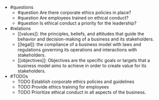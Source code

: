 - #questions
	- #question Are there corporate ethics policies in place?
	- #question Are employees trained on ethical conduct?
	- #question Is ethical conduct a priority for the leadership?
- #relations
	- [[values]]: the principles, beliefs, and attitudes that guide the behavior and decision-making of a business and its stakeholders.
	- [[legal]]: the compliance of a business model with laws and regulations governing its operations and interactions with stakeholders.
	- [[objectives]]: Objectives are the specific goals or targets that a business model aims to achieve in order to create value for its stakeholders.
- #TODOs
	- TODO Establish corporate ethics policies and guidelines
	- TODO  Provide ethics training for employees
	- TODO  Prioritize ethical conduct in all aspects of the business.












